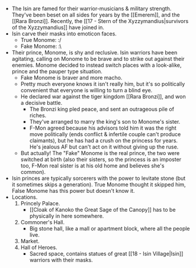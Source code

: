 
+ The Isin are famed for their warrior-musicians & military strength. They've been beset on all sides for years by the [[Emerem]], and the [[Rara Bronzi]]. Recently, the [[17 - Stern of the Xyzzymandius|survivors of the Xyzzymandius]] have joined in.
+ Isin carve their masks into emoticon faces.
	+ True Monome: :/
	+ Fake Monome:  :\
+ Their prince, Monome, is shy and reclusive. Isin warriors have been agitating, calling on Monome to be brave and to strike out against their enemies. Monome decided to instead switch places with a look-alike, prince and the pauper type situation.
	+ Fake Monome is braver and more macho.
	+ Pretty much everyone knows it isn't really him, but it's so politically convenient that everyone is willing to turn a blind eye.
	+ He declared war against the tiger kingdom [[Rara Bronzi]], and won a decisive battle.
		+ The Bronzi king pled peace, and sent an outrageous pile of riches.
		+ They've arranged to marry the king's son to Monome's sister.
		+ F-Mon agreed because his advisors told him it was the right move politically (ends conflict & infertile couple can't produce claimants), but he has had a crush on the princess for years. He's jealous AF but can't act on it without giving up the ruse.
	+ But actually! The "Fake" Monome is the real prince, the two were switched at birth (also their sisters, so the princess is an imposter too, F-Mon real sister is at his old home and believes she's common).
+ Isin princes are typically sorcerers with the power to levitate stone (but it sometimes skips a generation). True Monome thought it skipped him, False Monome has this power but doesn't know it.
+ Locations.
	1. Princely Palace.
		+ [[Cloak of Kanoko the Great Sage of the Canopy]] has to be physically in here somewhere.
	2. Commoner's Hall.
		+ Big stone hall, like a mall or apartment block, where all the people live.
	3. Market.
	4. Hall of Heroes.
		+ Sacred space, contains statues of great [[18 - Isin Village|Isin]] warriors with their masks.